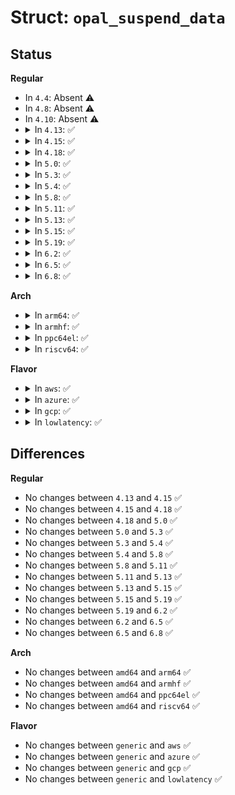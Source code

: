 # Struct: <code>opal_suspend_data</code>

## Status
<b>Regular</b>
<ul>
<li>
In <code>4.4</code>: Absent ⚠️
</li>
<li>
In <code>4.8</code>: Absent ⚠️
</li>
<li>
In <code>4.10</code>: Absent ⚠️
</li>
<li>
<details>
<summary>In <code>4.13</code>: ✅</summary>

```c
struct opal_suspend_data {
    struct opal_lock_unlock unlk;
    u8 lr;
    struct list_head node;
};
```
</details>
</li>
<li>
<details>
<summary>In <code>4.15</code>: ✅</summary>

```c
struct opal_suspend_data {
    struct opal_lock_unlock unlk;
    u8 lr;
    struct list_head node;
};
```
</details>
</li>
<li>
<details>
<summary>In <code>4.18</code>: ✅</summary>

```c
struct opal_suspend_data {
    struct opal_lock_unlock unlk;
    u8 lr;
    struct list_head node;
};
```
</details>
</li>
<li>
<details>
<summary>In <code>5.0</code>: ✅</summary>

```c
struct opal_suspend_data {
    struct opal_lock_unlock unlk;
    u8 lr;
    struct list_head node;
};
```
</details>
</li>
<li>
<details>
<summary>In <code>5.3</code>: ✅</summary>

```c
struct opal_suspend_data {
    struct opal_lock_unlock unlk;
    u8 lr;
    struct list_head node;
};
```
</details>
</li>
<li>
<details>
<summary>In <code>5.4</code>: ✅</summary>

```c
struct opal_suspend_data {
    struct opal_lock_unlock unlk;
    u8 lr;
    struct list_head node;
};
```
</details>
</li>
<li>
<details>
<summary>In <code>5.8</code>: ✅</summary>

```c
struct opal_suspend_data {
    struct opal_lock_unlock unlk;
    u8 lr;
    struct list_head node;
};
```
</details>
</li>
<li>
<details>
<summary>In <code>5.11</code>: ✅</summary>

```c
struct opal_suspend_data {
    struct opal_lock_unlock unlk;
    u8 lr;
    struct list_head node;
};
```
</details>
</li>
<li>
<details>
<summary>In <code>5.13</code>: ✅</summary>

```c
struct opal_suspend_data {
    struct opal_lock_unlock unlk;
    u8 lr;
    struct list_head node;
};
```
</details>
</li>
<li>
<details>
<summary>In <code>5.15</code>: ✅</summary>

```c
struct opal_suspend_data {
    struct opal_lock_unlock unlk;
    u8 lr;
    struct list_head node;
};
```
</details>
</li>
<li>
<details>
<summary>In <code>5.19</code>: ✅</summary>

```c
struct opal_suspend_data {
    struct opal_lock_unlock unlk;
    u8 lr;
    struct list_head node;
};
```
</details>
</li>
<li>
<details>
<summary>In <code>6.2</code>: ✅</summary>

```c
struct opal_suspend_data {
    struct opal_lock_unlock unlk;
    u8 lr;
    struct list_head node;
};
```
</details>
</li>
<li>
<details>
<summary>In <code>6.5</code>: ✅</summary>

```c
struct opal_suspend_data {
    struct opal_lock_unlock unlk;
    u8 lr;
    struct list_head node;
};
```
</details>
</li>
<li>
<details>
<summary>In <code>6.8</code>: ✅</summary>

```c
struct opal_suspend_data {
    struct opal_lock_unlock unlk;
    u8 lr;
    struct list_head node;
};
```
</details>
</li>
</ul>
<b>Arch</b>
<ul>
<li>
<details>
<summary>In <code>arm64</code>: ✅</summary>

```c
struct opal_suspend_data {
    struct opal_lock_unlock unlk;
    u8 lr;
    struct list_head node;
};
```
</details>
</li>
<li>
<details>
<summary>In <code>armhf</code>: ✅</summary>

```c
struct opal_suspend_data {
    struct opal_lock_unlock unlk;
    u8 lr;
    struct list_head node;
};
```
</details>
</li>
<li>
<details>
<summary>In <code>ppc64el</code>: ✅</summary>

```c
struct opal_suspend_data {
    struct opal_lock_unlock unlk;
    u8 lr;
    struct list_head node;
};
```
</details>
</li>
<li>
<details>
<summary>In <code>riscv64</code>: ✅</summary>

```c
struct opal_suspend_data {
    struct opal_lock_unlock unlk;
    u8 lr;
    struct list_head node;
};
```
</details>
</li>
</ul>
<b>Flavor</b>
<ul>
<li>
<details>
<summary>In <code>aws</code>: ✅</summary>

```c
struct opal_suspend_data {
    struct opal_lock_unlock unlk;
    u8 lr;
    struct list_head node;
};
```
</details>
</li>
<li>
<details>
<summary>In <code>azure</code>: ✅</summary>

```c
struct opal_suspend_data {
    struct opal_lock_unlock unlk;
    u8 lr;
    struct list_head node;
};
```
</details>
</li>
<li>
<details>
<summary>In <code>gcp</code>: ✅</summary>

```c
struct opal_suspend_data {
    struct opal_lock_unlock unlk;
    u8 lr;
    struct list_head node;
};
```
</details>
</li>
<li>
<details>
<summary>In <code>lowlatency</code>: ✅</summary>

```c
struct opal_suspend_data {
    struct opal_lock_unlock unlk;
    u8 lr;
    struct list_head node;
};
```
</details>
</li>
</ul>

## Differences
<b>Regular</b>
<ul>
<li>
No changes between <code>4.13</code> and <code>4.15</code> ✅
</li>
<li>
No changes between <code>4.15</code> and <code>4.18</code> ✅
</li>
<li>
No changes between <code>4.18</code> and <code>5.0</code> ✅
</li>
<li>
No changes between <code>5.0</code> and <code>5.3</code> ✅
</li>
<li>
No changes between <code>5.3</code> and <code>5.4</code> ✅
</li>
<li>
No changes between <code>5.4</code> and <code>5.8</code> ✅
</li>
<li>
No changes between <code>5.8</code> and <code>5.11</code> ✅
</li>
<li>
No changes between <code>5.11</code> and <code>5.13</code> ✅
</li>
<li>
No changes between <code>5.13</code> and <code>5.15</code> ✅
</li>
<li>
No changes between <code>5.15</code> and <code>5.19</code> ✅
</li>
<li>
No changes between <code>5.19</code> and <code>6.2</code> ✅
</li>
<li>
No changes between <code>6.2</code> and <code>6.5</code> ✅
</li>
<li>
No changes between <code>6.5</code> and <code>6.8</code> ✅
</li>
</ul>
<b>Arch</b>
<ul>
<li>
No changes between <code>amd64</code> and <code>arm64</code> ✅
</li>
<li>
No changes between <code>amd64</code> and <code>armhf</code> ✅
</li>
<li>
No changes between <code>amd64</code> and <code>ppc64el</code> ✅
</li>
<li>
No changes between <code>amd64</code> and <code>riscv64</code> ✅
</li>
</ul>
<b>Flavor</b>
<ul>
<li>
No changes between <code>generic</code> and <code>aws</code> ✅
</li>
<li>
No changes between <code>generic</code> and <code>azure</code> ✅
</li>
<li>
No changes between <code>generic</code> and <code>gcp</code> ✅
</li>
<li>
No changes between <code>generic</code> and <code>lowlatency</code> ✅
</li>
</ul>
